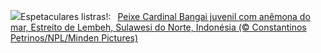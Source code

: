 ![](https://www.bing.com/th?id=OHR.CardinalfishAnemone_PT-BR4236573966_UHD.jpg&w=1000)Espetaculares listras!:&nbsp;&ensp;[Peixe Cardinal Bangai juvenil com anêmona do mar, Estreito de Lembeh, Sulawesi do Norte, Indonésia (© Constantinos Petrinos/NPL/Minden Pictures)](https://www.bing.com/th?id=OHR.CardinalfishAnemone_PT-BR4236573966_UHD.jpg)
<br><br/>
